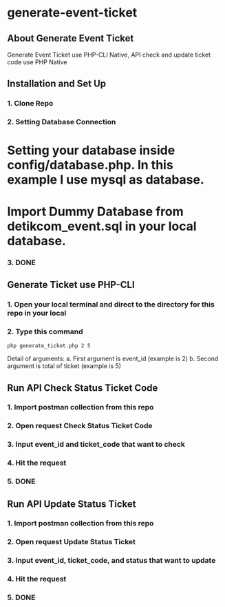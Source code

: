 # generate-event-ticket

## About Generate Event Ticket

Generate Event Ticket use PHP-CLI Native, API check and update ticket code use PHP Native

## Installation and Set Up

### 1. Clone Repo

### 2. Setting Database Connection

# Setting your database inside config/database.php. In this example I use mysql as database.

# Import Dummy Database from detikcom_event.sql in your local database.

### 3. DONE

## Generate Ticket use PHP-CLI

### 1. Open your local terminal and direct to the directory for this repo in your local

### 2. Type this command

```
php generate_ticket.php 2 5
```

Detail of arguments:
a. First argument is event_id (example is 2)
b. Second argument is total of ticket (example is 5)

## Run API Check Status Ticket Code

### 1. Import postman collection from this repo

### 2. Open request Check Status Ticket Code

### 3. Input event_id and ticket_code that want to check

### 4. Hit the request

### 5. DONE

## Run API Update Status Ticket

### 1. Import postman collection from this repo

### 2. Open request Update Status Ticket

### 3. Input event_id, ticket_code, and status that want to update

### 4. Hit the request

### 5. DONE
